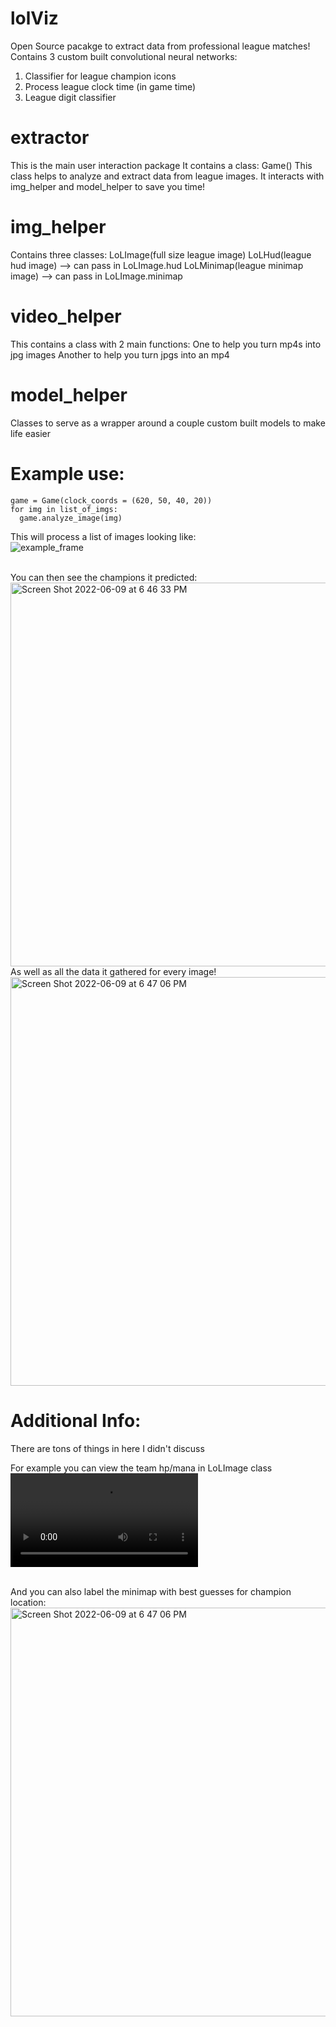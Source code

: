 # lolViz
Open Source pacakge to extract data from professional league matches! <br>
Contains 3 custom built convolutional neural networks:
1. Classifier for league champion icons
2. Process league clock time (in game time)
3. League digit classifier

# extractor
This is the main user interaction package
It contains a class: Game()
This class helps to analyze and extract data from league images. It interacts with img_helper and model_helper to save you time!

# img_helper
Contains three classes:
LoLImage(full size league image)
LoLHud(league hud image) --> can pass in LoLImage.hud
LoLMinimap(league minimap image) --> can pass in LoLImage.minimap

# video_helper
This contains a class with 2 main functions:
One to help you turn mp4s into jpg images
Another to help you turn jpgs into an mp4

# model_helper
Classes to serve as a wrapper around a couple custom built models to make life easier


# Example use:
```
game = Game(clock_coords = (620, 50, 40, 20))
for img in list_of_imgs:
  game.analyze_image(img)
```
This will process a list of images looking like: <br>
![example_frame](https://user-images.githubusercontent.com/13202373/172957577-44cd1e39-a531-46ee-9b5c-0507ac2945e9.jpg)

<br>
You can then see the champions it predicted: <br>
<img width="614" alt="Screen Shot 2022-06-09 at 6 46 33 PM" src="https://user-images.githubusercontent.com/13202373/172957686-b04d4c51-088f-4bcd-996b-56fe3651da96.png">

<br>
As well as all the data it gathered for every image! <br>
<img width="654" alt="Screen Shot 2022-06-09 at 6 47 06 PM" src="https://user-images.githubusercontent.com/13202373/172957749-eb3e627b-11fe-497a-9af5-1c49b1f2f664.png">

# Additional Info:
There are tons of things in here I didn't discuss

For example you can view the team hp/mana in LoLImage class <br>
![overlay](https://user-images.githubusercontent.com/13202373/172958036-76a0a9e0-b7be-4faa-8f1f-5105f5f444fb.mp4)

<br>
And you can also label the minimap with best guesses for champion location:
<img width="654" alt="Screen Shot 2022-06-09 at 6 47 06 PM" src="https://user-images.githubusercontent.com/13202373/172958093-21683f75-9d43-4eeb-bd26-2b5b35def2fd.jpg">

